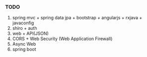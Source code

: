 ### TODO ###
1) spring mvc + spring data jpa + bootstrap + angularjs + rxjava + javaconfig
2) shiro + auth
3) web + API(JSON)
4) CORS + Web Security (Web Application Firewall)
5) Async Web
6) spring boot